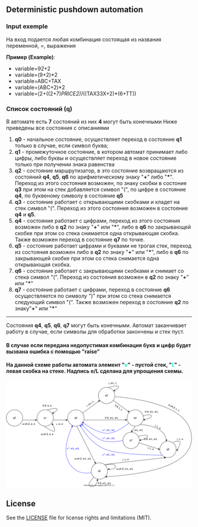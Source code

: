 ## Deterministic pushdown automation

### Input exemple
На вход подается любая комбинация состоящая из названия переменной, =, выражения 

**Пример (Example)**:
- variable=92+2
- variable=(9+2)*2
- variable=ABC+TAX
- variable=(ABC+2)*2
- variable=(2+((2+7)*PRICE2))*((TAX33X+2)*(6+TT))

### Список состояний (q)

В автомате есть **7** состояний из них **4** могут быть конечными
Ниже приведены все состояния с описаниями

1. **q0** - начальное состояние, осуществляет переход в состояние **q1** только в случае, если символ буква;
1. **q1** - промежуточное состояние, в котором автомат принимает либо цифры, либо буквы и осуществляет переход в новое состояние только при получении знака равенства
1. **q2** - состояние маршрутизатор, в это состояние возвращаются из состояний **q4**, **q5**, **q6** по арифметическому знаку "**+**" либо "<b>*</b>". 
   Переход из этого состояния возможен, по знаку скобки в состоние **q3** при этом на стек добавляется символ "(", по цифре в состояние **q4**, по буквеному символу в состояние **q5**
1. **q3** - состояние работает с открывающими скобками и кладет на стек символ "(". Переход из этого состояния возможен в состояние **q4** и **q5**.
1. **q4** - состояние работает с цифрами, переход из этого состояния возможен либо в **q2** по знаку "**+**" или "<b>*</b>", либо в **q6** по закрывающей скобке при этом со стека снимается одна открывающая скобка.
   Также возможен переход в состояние **q7** по точке. 
1. **q5** - состояние работает цифрами и буквами не трогая стек, переход из состояния возможен либо в **q2** по знаку "**+**" или "<b>*</b>", либо в **q6** по закрывающей скобке при этом со стека снимается одна открывающая скобка.
1. **q6** - состояние работает с закрывающими скобками и снимает со стека символ "(". Переход из состояния возможен в **q2** по знаку "**+**" или "<b>*</b>"
1. **q7** - состояние работает с цифрами, переход в состояние **q6** осуществляется по символу ")" при этом со стека снимается следующий символ "(". 
   Также возможен переход в состояние **q2** по знаку"**+**" или "<b>*</b>"

---

Состояния **q4**, **q5**, **q6**, **q7** могут быть конечными.
Автомат заканчивает работу в случае, если символы для обработки закончены и стек пуст.


#### В случае если передана недопустимая комбинация букв и цифр будет вызвана ошибка с помощью "raise"

#### На данной схеме работы автомата элемент "<span style="color:#16F2CD">e</span>" - пустой стек, "<span style="color:#16F2CD">L</span>" - левая скобка на стеке. Надпись e/L сделана для упрощения схемы.
![DPDA work diagram full size](src/dpda2.svg "DPDA work diagram")

## License

See the [LICENSE](LICENSE) file for license rights and limitations (MIT).
